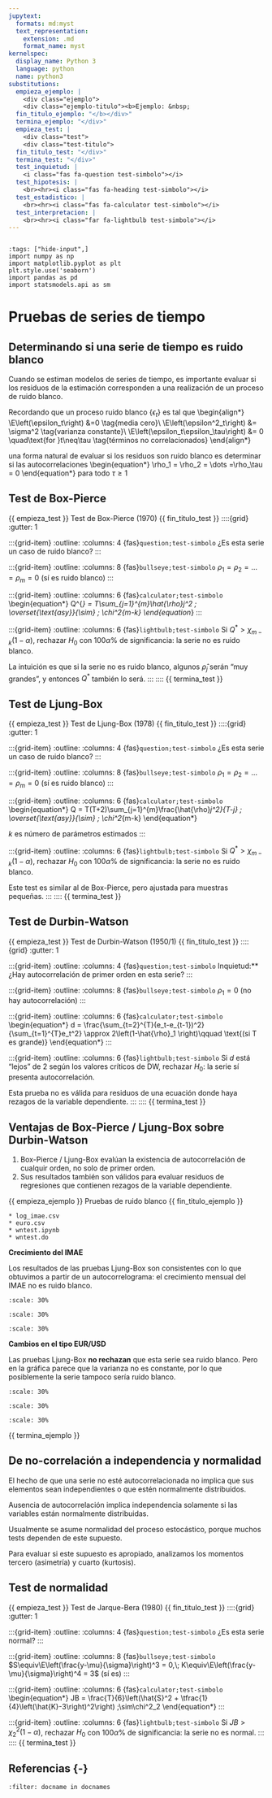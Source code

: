```yaml
---
jupytext:
  formats: md:myst
  text_representation:
    extension: .md
    format_name: myst
kernelspec:
  display_name: Python 3
  language: python
  name: python3
substitutions:
  empieza_ejemplo: |
    <div class="ejemplo">
    <div class="ejemplo-titulo"><b>Ejemplo: &nbsp;
  fin_titulo_ejemplo: "</b></div>"
  termina_ejemplo: "</div>"
  empieza_test: |
    <div class="test">
    <div class="test-titulo">
  fin_titulo_test: "</div>"
  termina_test: "</div>"
  test_inquietud: |
    <i class="fas fa-question test-simbolo"></i>
  test_hipotesis: |
    <br><hr><i class="fas fa-heading test-simbolo"></i>
  test_estadistico: |
    <br><hr><i class="fas fa-calculator test-simbolo"></i>
  test_interpretacion: |
    <br><hr><i class="far fa-lightbulb test-simbolo"></i>
---
```



```{include} ../math-definitions.md
```

```{code-cell} ipython3
:tags: ["hide-input",]
import numpy as np
import matplotlib.pyplot as plt
plt.style.use('seaborn')
import pandas as pd
import statsmodels.api as sm
```



# Pruebas de series de tiempo



## Determinando si una serie de tiempo es ruido blanco

Cuando se estiman modelos de series de tiempo, es importante evaluar si los residuos de la estimación corresponden a una realización de un proceso de ruido blanco.

Recordando que un proceso ruido blanco $\left\{\epsilon_t\right\}$ es tal que
\begin{align*}
		\E\left(\epsilon_t\right) &=0 \tag{media cero}\\
		\E\left(\epsilon^2_t\right) &= \sigma^2 \tag{varianza constante}\\
		\E\left(\epsilon_t\epsilon_\tau\right) &= 0 \quad\text{for }t\neq\tau \tag{términos no correlacionados}
		\end{align*}

una forma natural de evaluar si los residuos son ruido blanco es determinar si las autocorrelaciones
\begin{equation*}
\rho_1 = \rho_2 = \dots =\rho_\tau = 0
\end{equation*}
para todo $\tau\geq 1$


## Test de Box-Pierce

{{ empieza_test }} Test de Box-Pierce (1970)  {{ fin_titulo_test }}
::::{grid} 
:gutter: 1

:::{grid-item}
:outline: 
:columns: 4
{fas}`question;test-simbolo`
¿Es esta serie  un caso de ruido blanco?
:::

:::{grid-item} 
:outline: 
:columns: 8
{fas}`bullseye;test-simbolo`
$\rho_1 = \rho_2 = \dots =\rho_m = 0$ (sí es ruido blanco)
:::

:::{grid-item} 
:outline: 
:columns: 6
{fas}`calculator;test-simbolo`
\begin{equation*}
Q^{*} = T\sum_{j=1}^{m}\hat{\rho}_j^2 \; \overset{\text{asy}}{\sim} \; \chi^2_{m-k}
\end{equation*}
:::

:::{grid-item} 
:outline: 
:columns: 6
{fas}`lightbulb;test-simbolo` 
Si $Q^{*} > \chi_{m-k}(1-\alpha)$, rechazar $H_0$ con $100\alpha\%$ de significancia: la serie no es ruido blanco.

La intuición es que si la serie no es ruido blanco, algunos $\hat{\rho}_j$ serán “muy grandes”, y entonces $Q^*$ también lo será.
:::
::::
{{ termina_test }}








## Test de Ljung-Box

{{ empieza_test }} Test de Ljung-Box (1978) {{ fin_titulo_test }}
::::{grid} 
:gutter: 1

:::{grid-item}
:outline: 
:columns: 4
{fas}`question;test-simbolo`
¿Es esta serie  un caso de ruido blanco?
:::

:::{grid-item} 
:outline: 
:columns: 8
{fas}`bullseye;test-simbolo`
$\rho_1 = \rho_2 = \dots =\rho_m = 0$ (sí es ruido blanco)
:::

:::{grid-item} 
:outline: 
:columns: 6
{fas}`calculator;test-simbolo`
\begin{equation*}
Q = T(T+2)\sum_{j=1}^{m}\frac{\hat{\rho}_j^2}{T-j} \; \overset{\text{asy}}{\sim} \; \chi^2_{m-k}
\end{equation*}

$k$ es número de parámetros estimados
:::

:::{grid-item} 
:outline: 
:columns: 6
{fas}`lightbulb;test-simbolo` 
Si $Q^{*} > \chi_{m-k}(1-\alpha)$, rechazar $H_0$ con $100\alpha\%$ de significancia: la serie no es ruido blanco.

Este test es similar al de Box-Pierce, pero ajustada para muestras pequeñas.
:::
::::
{{ termina_test }}




## Test de Durbin-Watson
<!-- %Greene 2018, p1001-1003 -->

{{ empieza_test }} Test de Durbin-Watson (1950/1) {{ fin_titulo_test }}
::::{grid} 
:gutter: 1

:::{grid-item}
:outline: 
:columns: 4
{fas}`question;test-simbolo`
Inquietud:** ¿Hay autocorrelación de primer orden en esta serie?
:::

:::{grid-item} 
:outline: 
:columns: 8
{fas}`bullseye;test-simbolo`
$\rho_1 = 0$ (no hay autocorrelación)
:::

:::{grid-item} 
:outline: 
:columns: 6
{fas}`calculator;test-simbolo`
\begin{equation*}
d = \frac{\sum_{t=2}^{T}(e_t-e_{t-1})^2}{\sum_{t=1}^{T}e_t^2} \approx 2\left(1-\hat{\rho}_1 \right)\qquad \text{(si T es grande)}
\end{equation*}
:::

:::{grid-item} 
:outline: 
:columns: 6
{fas}`lightbulb;test-simbolo` 
Si $d$ está “lejos” de 2 según los valores críticos de DW, rechazar $H_0$: la serie sí presenta autocorrelación.

Esta prueba no es válida para residuos de una ecuación donde haya rezagos de la variable dependiente.
:::
::::
{{ termina_test }}


## Ventajas de Box-Pierce / Ljung-Box sobre Durbin-Watson

1.  Box-Pierce / Ljung-Box evalúan la existencia de autocorrelación de cualquir orden, no solo de primer orden.
2.  Sus resultados también son válidos para evaluar residuos de regresiones que contienen rezagos de la variable dependiente.



{{ empieza_ejemplo }} Pruebas de ruido blanco {{ fin_titulo_ejemplo }}

```{margin} Archivos
* log_imae.csv
* euro.csv
* wntest.ipynb
* wntest.do
```

**Crecimiento del IMAE**

Los resultados de las pruebas Ljung-Box son consistentes con lo que obtuvimos a partir de un autocorrelograma: el crecimiento mensual del IMAE no es ruido blanco.
```{image} ../../imgs/wntest-imae-corrgram.PNG
:scale: 30%
```
```{image} ../../imgs/wntest-imae-plot.PNG
:scale: 30%
```
```{image} ../../imgs/wntest-imae-rho.PNG
:scale: 30%
```

**Cambios en el tipo EUR/USD**

Las pruebas Ljung-Box **no rechazan** que esta serie sea ruido blanco. Pero en la gráfica parece que la varianza no es constante, por lo que posiblemente la serie tampoco sería ruido blanco.
```{image} ../../imgs/wntest-euro-corrgram.PNG
:scale: 30%
```
```{image} ../../imgs/wntest-euro-plot.PNG
:scale: 30%
```
```{image} ../../imgs/wntest-euro-rho.PNG
:scale: 30%
```
{{ termina_ejemplo }}

## De no-correlación a independencia y normalidad

El hecho de que una serie no esté autocorrelacionada no implica que sus elementos sean independientes o que estén normalmente distribuidos.

Ausencia de autocorrelación implica independencia solamente si las variables están normalmente distribuidas.

Usualmente se asume normalidad del proceso estocástico, porque muchos tests dependen de este supuesto.

Para evaluar si este supuesto es apropiado, analizamos los momentos tercero (asimetría) y cuarto (kurtosis).



## Test de normalidad

{{ empieza_test }} Test de Jarque-Bera (1980) {{ fin_titulo_test }}
::::{grid} 
:gutter: 1

:::{grid-item}
:outline: 
:columns: 4
{fas}`question;test-simbolo`
¿Es esta serie  normal?
:::

:::{grid-item} 
:outline: 
:columns: 8
{fas}`bullseye;test-simbolo`
$S\equiv\E\left(\frac{y-\mu}{\sigma}\right)^3 = 0,\; K\equiv\E\left(\frac{y-\mu}{\sigma}\right)^4 = 3$ (sí es)
:::

:::{grid-item} 
:outline: 
:columns: 6
{fas}`calculator;test-simbolo`
\begin{equation*}
JB = \frac{T}{6}\left(\hat{S}^2 + \tfrac{1}{4}\left(\hat{K}-3\right)^2\right) \;\sim\chi^2_2
\end{equation*}
:::

:::{grid-item} 
:outline: 
:columns: 6
{fas}`lightbulb;test-simbolo` 
Si $JB > \chi^2_{2}(1-\alpha)$, rechazar $H_0$ con $100\alpha\%$ de significancia: la serie no es normal.
:::
::::
{{ termina_test }}



## Referencias {-}

```{bibliography}
:filter: docname in docnames
```
